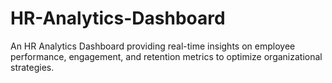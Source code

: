 # HR-Analytics-Dashboard
An HR Analytics Dashboard providing real-time insights on employee performance, engagement, and retention metrics to optimize organizational strategies.
